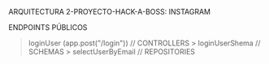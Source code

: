 ARQUITECTURA 2-PROYECTO-HACK-A-BOSS: INSTAGRAM

ENDPOINTS PÚBLICOS

> loginUser (app.post("/login")) // CONTROLLERS
    > loginUserShema // SCHEMAS
    > selectUserByEmail // REPOSITORIES